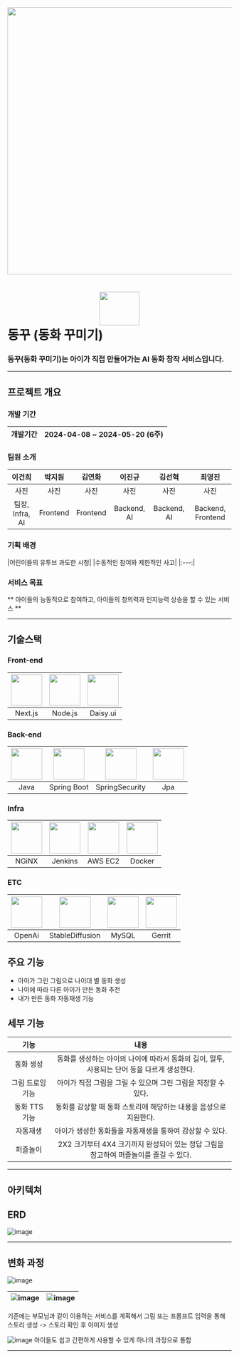 
<center><img src="https://github.com/sunhyeok99/Baekjoon/assets/132821972/df369c86-190d-4e23-ae7f-db0e64094435" width="900" height="600"></center>


# <center><img src="https://github.com/sunhyeok99/Baekjoon/assets/132821972/35a05e83-ef44-42f5-b373-d77c376f2e86" width="90" height="75"></center> 동꾸 (동화 꾸미기) 
### 동꾸(동화 꾸미기)는 아이가 직접 만들어가는 AI 동화 창작 서비스입니다.

***
## 프로젝트 개요

### 개발 기간
|개발기간|2024-04-08 ~ 2024-05-20 (6주)|
|---|---|

### 팀원 소개
|이건희|박지원|김연화|이진규|김선혁|최영진|
|:---:|:---:|:---:|:---:|:---:|:---:|
|사진|사진|사진|사진|사진|사진|
|팀장, Infra, AI|Frontend|Frontend|Backend, AI|Backend, AI|Backend, Frontend|

### 기획 배경
|어린이들의 유투브 과도한 시청|
|수동적인 참여와 제한적인 사고|
|:---:|

### 서비스 목표
** 아이들의 능동적으로 참여하고, 아이들의 창의력과 인지능력 상승을 할 수 있는 서비스 **


***

## 기술스택

### Front-end

|<img src="https://github.com/sunhyeok99/Baekjoon/assets/132821972/7b9b4257-c45b-4867-a642-99636a0ebd0c" width="70" height="70">|<img src="https://camo.githubusercontent.com/9ff307d218aae4aa07155c709b7d3b5719a05c928b9eb60ed982ca7221fafcb9/68747470733a2f2f75706c6f61642e77696b696d656469612e6f72672f77696b6970656469612f636f6d6d6f6e732f7468756d622f642f64392f4e6f64652e6a735f6c6f676f2e7376672f3132303070782d4e6f64652e6a735f6c6f676f2e7376672e706e67" width="70" height="70">|<img src="https://github.com/sunhyeok99/Baekjoon/assets/132821972/41d6f1f4-beb2-4c47-a8bf-f71f58328ed0" width="70" height="70">|
|:---:|:---:|:---:|
|Next.js|Node.js|Daisy.ui|

### Back-end

|<img src="https://camo.githubusercontent.com/ecd535b833a6520e8d8238ceffadb3b3dda6e854826193d419c305f3e52fee22/68747470733a2f2f70726f66696c696e61746f722e7269736861762e6465762f736b696c6c732d6173736574732f6a6176612d6f726967696e616c2d776f72646d61726b2e737667" width="70" height="70">|<img src="https://github.com/sunhyeok99/Baekjoon/assets/132821972/9bf23036-21cf-4da6-9111-6efbcef767f0" width="70" height="70">|<img src="https://github.com/sunhyeok99/Baekjoon/assets/132821972/0d404077-ef70-4c27-b388-a36c29071efe" width="70" height="70">|<img src="https://github.com/sunhyeok99/Baekjoon/assets/132821972/f1b5b5c8-3d38-44b7-9bcf-de8ecf9a6df8" width="70" height="70">|
|:---:|:---:|:---:|:---:|
|Java|Spring Boot|SpringSecurity|Jpa|

### Infra

|<img src="https://camo.githubusercontent.com/f04aba7d8ad4c0e6146a7c7486b11b8f13481fee27cafeda1bde65872545b345/68747470733a2f2f70726f66696c696e61746f722e7269736861762e6465762f736b696c6c732d6173736574732f6e67696e782d6f726967696e616c2e737667" width="70" height="70">|<img src="https://camo.githubusercontent.com/ec906dafb1dbc5adc0a2dac56db0cbfb837a88162bf8627593c771fdb56334d2/68747470733a2f2f75706c6f61642e77696b696d656469612e6f72672f77696b6970656469612f636f6d6d6f6e732f7468756d622f652f65392f4a656e6b696e735f6c6f676f2e7376672f3132303070782d4a656e6b696e735f6c6f676f2e7376672e706e67" width="70" height="70">|<img src="https://camo.githubusercontent.com/dfc2d70a6470edf31eba1520328b6c8398275ab22ab7aa481d12c9ece3edeb15/68747470733a2f2f7062732e7477696d672e636f6d2f70726f66696c655f696d616765732f313335313730323936373536313235323836352f61586663455449745f343030783430302e6a7067" width="70" height="70">|<img src="https://github.com/sunhyeok99/Baekjoon/assets/132821972/4f9af43f-545f-4e3f-8c79-db7ad5ea4579" width="70" height="70">|
|:---:|:---:|:---:|:---:|
|NGiNX|Jenkins|AWS EC2|Docker|

### ETC

|<img src="https://github.com/sunhyeok99/Baekjoon/assets/132821972/eccc71ea-f234-4da1-bc65-747dc69425b2" width="70" height="70">|<img src="https://github.com/sunhyeok99/Baekjoon/assets/132821972/94b36549-0f11-49ce-a0c9-5102e16f6b65" width="70" height="70">|<img src="https://github.com/sunhyeok99/Baekjoon/assets/132821972/57a17051-c932-4239-a92e-32b5e353fd39" width="70" height="70">|<img src="https://github.com/sunhyeok99/Baekjoon/assets/132821972/52ceb0cb-38b8-4306-affe-22cf722c66ab" width="70" height="70">|
|:---:|:---:|:---:|:---:|
|OpenAi|StableDiffusion|MySQL|Gerrit|


## 주요 기능

- 아이가 그린 그림으로 나이대 별 동화 생성
- 나이에 따라 다른 아이가 만든 동화 추천
- 내가 만든 동화 자동재생 기능


## 세부 기능

|기능|내용|
|:---:|:---:|
|동화 생성|동화를 생성하는 아이의 나이에 따라서 동화의 길이, 말투, 사용되는 단어 등을 다르게 생성한다.|
|그림 드로잉 기능|아이가 직접 그림을 그릴 수 있으며 그린 그림을 저장할 수 있다.|
|동화 TTS 기능|동화를 감상할 때 동화 스토리에 해당하는 내용을 음성으로 지원한다.|
|자동재생|아이가 생성한 동화들을 자동재생을 통하여 감상할 수 있다.|
|퍼즐놀이|2X2 크기부터 4X4 크기까지 완성되어 있는 정답 그림을 참고하여 퍼즐놀이를 즐길 수 있다.|

***

## 아키텍쳐


## ERD

![image](https://github.com/sunhyeok99/Baekjoon/assets/132821972/d17f4b05-2fde-40d2-a5b9-1f6f1e38407d)

***

## 변화 과정


![image](https://github.com/sunhyeok99/Baekjoon/assets/132821972/60866baa-07ce-4478-a8ab-8d920d7828cf)


![image](https://github.com/sunhyeok99/Baekjoon/assets/132821972/a141995c-cf38-4714-a274-99c92cfd171c) | ![image](https://github.com/sunhyeok99/Baekjoon/assets/132821972/e2152a95-365c-464c-952e-a13211d19e96)
---|---|
기존에는 부모님과 같이 이용하는 서비스를 계획해서 그림 또는 프롬프트 입력을 통해 스토리 생성 -> 스토리 확인 후 이미지 생성

![image](https://github.com/sunhyeok99/Baekjoon/assets/132821972/60866baa-07ce-4478-a8ab-8d920d7828cf)
아이들도 쉽고 간편하게 사용할 수 있게 하나의 과정으로 통합

***

## 
